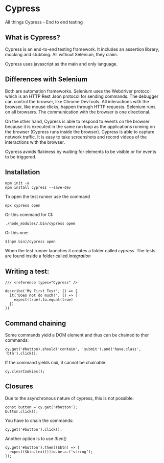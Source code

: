 # Cypress
All things Cypress - End to end testing

## What is Cypress?

Cypress is an end-to-end testing framework. It includes an assertion library, mocking and stubbing. All without Selenium, they claim.

Cypress uses javascript as the main and only language.

## Differences with Selenium

Both are automation frameworks. Selenium uses the Webdriver protocol which is an HTTP Rest Json protocol for sending commands. The debugger can control the browser, like Chrome DevTools. All interactions with the browser, like mouse clicks, happen through HTTP requests. Selenium runs on all browsers. The communication with the browser is one directional.

On the other hand, Cypress is able to respond to events on the browser because it is executed in the same run loop as the applications running on the browser (Cypress runs inside the browser). Cypress is able to capture network traffic. It is easy to take screenshots and record videos of the interactions with the browser.

Cypress avoids flakiness by waiting for elements to be visible or for events to be triggered.

## Installation

```
npm init -y
npm install cypress --save-dev
```
To open the test runner use the command

```
npx cypress open
```
Or this command for CI:
```
./node_modules/.bin/cypress open
```
Or this one:
```
$(npm bin)/cypress open

```

When the test runner launches it creates a folder called *cypress*. The tests are found inside a folder called *integration*

## Writing a test:

```
/// <reference types="Cypress" />

describe('My First Test', () => {
  it('Does not do much!', () => {
    expect(true).to.equal(true)
  })
})

```
 
 ## Command chaining

Some commands yield a DOM element and thus can be chained to ther commands:
```
cy.get('#button).should('contain', 'submit').and('have.class', 'btn').click();
```

If the command yields *null*, it cannot be chainable:
```
cy.clearCookies();
```

## Closures

Due to the asynchronous nature of cypress, this is not possible:

```
const button = cy.get('#button');
button.click();
```

You have to chain the commands:
```
cy.get('#button').click();
```

Another option is to use *then()*

```
cy.get('#button').then(($btn) => {
  expect($btn.text())to.be.a.('string');
});
```